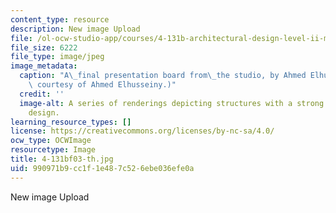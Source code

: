 ```yaml
---
content_type: resource
description: New image Upload
file: /ol-ocw-studio-app/courses/4-131b-architectural-design-level-ii-material-and-tectonic-transformations-the-herreshoff-museum-fall-2003/990971b9cc1f1e487c526ebe036efe0a_4-131bf03-th.jpg
file_size: 6222
file_type: image/jpeg
image_metadata:
  caption: "A\_final presentation board from\_the studio, by Ahmed Elhusseiny. (Image\
    \ courtesy of Ahmed Elhusseiny.)"
  credit: ''
  image-alt: A series of renderings depicting structures with a strong linear or striped
    design.
learning_resource_types: []
license: https://creativecommons.org/licenses/by-nc-sa/4.0/
ocw_type: OCWImage
resourcetype: Image
title: 4-131bf03-th.jpg
uid: 990971b9-cc1f-1e48-7c52-6ebe036efe0a
---
```

New image Upload
